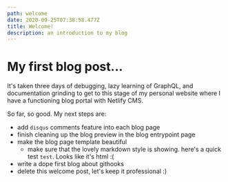 ```yaml
---
path: welcome
date: 2020-09-25T07:38:58.477Z
title: Welcome!
description: an introduction to my blog
---
```

# My first blog post...
It's taken three days of debugging, lazy learning of GraphQL, and documentation grinding to get to this stage of my personal website where I have a functioning blog portal with Netlify CMS.

So far, so good. My next steps are:
- add `disqus` comments feature into each blog page
- finish cleaning up the blog preview in the blog entrypoint page
- make the blog page template beautiful
    - make sure that the lovely markdown style is showing. here's a quick test `test`. Looks like it's html :(
- write a dope first blog about githooks
- delete this welcome post, let's keep it professional :)